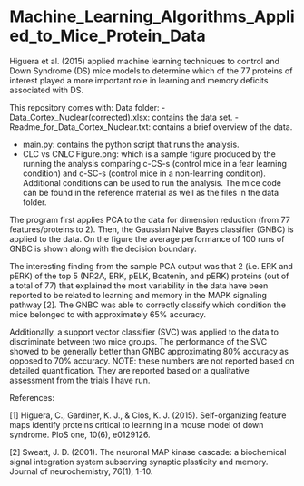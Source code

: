 # Machine_Learning_Algorithms_Applied_to_Mice_Protein_Data

Higuera et al. (2015) applied machine learning techniques to control and Down Syndrome (DS) mice models to determine which of the 77 proteins of interest played a more important role in learning and memory deficits associated with DS.

This repository comes with:
  Data folder:
    - Data_Cortex_Nuclear(corrected).xlsx: contains the data set.
    - Readme_for_Data_Cortex_Nuclear.txt: contains a brief overview of the data.
  - main.py: contains the python script that runs the analysis.
  - CLC vs CNLC Figure.png: which is a sample figure produced by the running the analysis comparing c-CS-s (control mice in a fear learning condition) and c-SC-s (control mice in a non-learning condition). Additional conditions can be used to run the analysis. The mice code can be found in the reference material as well as the files in the data folder.
  
The program first applies PCA to the data for dimension reduction (from 77 features/proteins to 2). Then, the Gaussian Naive Bayes classifier (GNBC) is applied to the data. On the figure the average performance of 100 runs of GNBC is shown along with the decision boundary.

The interesting finding from the sample PCA output was that 2 (i.e. ERK and pERK) of the top 5 (NR2A, ERK, pELK, Bcatenin, and pERK) proteins (out of a total of 77) that explained the most variability in the data have been reported to be related to learning and memory in the MAPK signaling pathway [2]. The GNBC was able to correctly classify which condition the mice belonged to with approximately 65% accuracy.

Additionally, a support vector classifier (SVC) was applied to the data to discriminate between two mice groups. The performance of the SVC showed to be generally better than GNBC approximating 80% accuracy as opposed to 70% accuracy. NOTE: these numbers are not reported based on detailed quantification. They are reported based on a qualitative assessment from the trials I have run.

References:

[1] Higuera, C., Gardiner, K. J., & Cios, K. J. (2015). Self-organizing feature maps identify proteins critical to learning in a mouse model of down syndrome. PloS one, 10(6), e0129126.

[2] Sweatt, J. D. (2001). The neuronal MAP kinase cascade: a biochemical signal integration system subserving synaptic plasticity and memory. Journal of neurochemistry, 76(1), 1-10.
